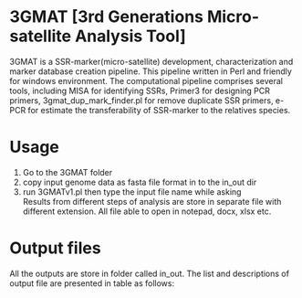 # 3GMAT [3rd Generations Micro-satellite Analysis Tool]
3GMAT is a SSR-marker(micro-satellite) development, characterization and marker database creation pipeline. This pipeline written in Perl and friendly  for windows environment. 
The computational pipeline comprises several tools, including MISA for identifying SSRs, Primer3 for designing PCR primers,  3gmat_dup_mark_finder.pl  for  remove duplicate SSR primers, e-PCR for estimate the transferability of SSR-marker to the relatives species. 

#  Usage
1. Go to the 3GMAT folder 
2. copy input genome data as fasta file format in to the in_out dir
3.  run 3GMATv1.pl  then  type the input file name while  asking   
Results from different steps of analysis are store in separate file with different extension. All file able to open in notepad, docx, xlsx etc. 

#   Output files
All the outputs are store in folder called in_out.  The list and descriptions of output file  are presented in   table as follows: 
 
